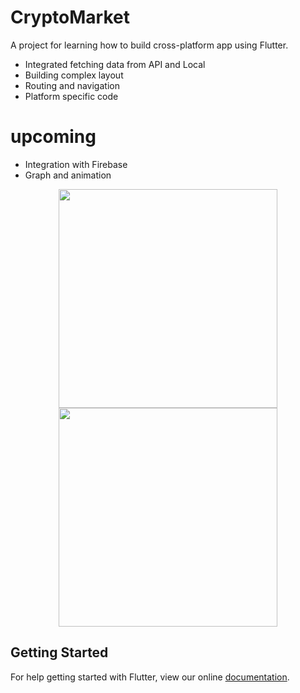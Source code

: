 # CryptoMarket

A project for learning how to build cross-platform app using Flutter.
- Integrated fetching data from API and Local
- Building complex layout
- Routing and navigation
- Platform specific code

# upcoming
- Integration with Firebase
- Graph and animation

<p align="center">
  <img src="https://github.com/prathanbomb/crypto_market/blob/master/screenshot/screenshot_android.png" width="350"/>
  <img src="https://github.com/prathanbomb/crypto_market/blob/master/screenshot/screenshot_ios.png" width="350"/>
</p>

## Getting Started

For help getting started with Flutter, view our online
[documentation](http://flutter.io/).
